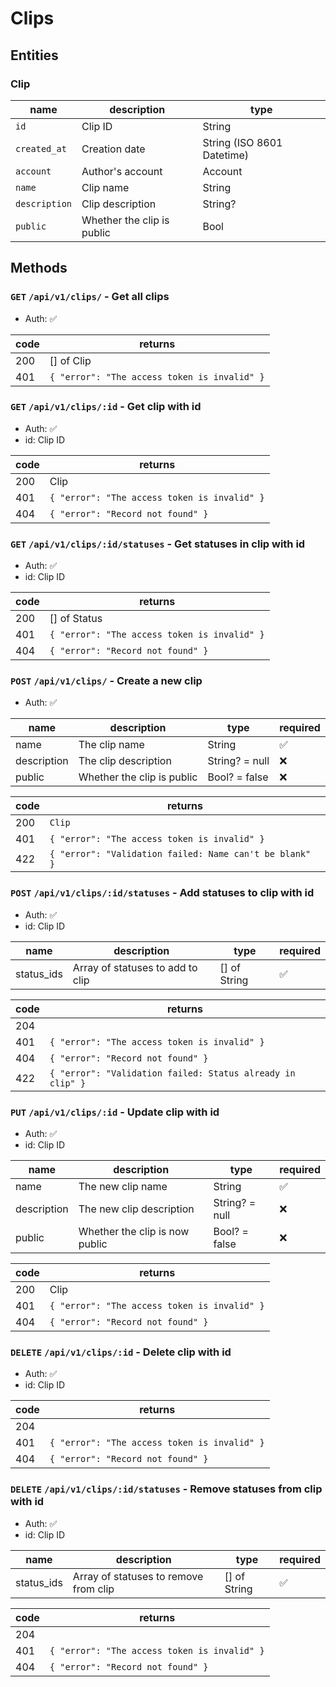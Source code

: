 # Clips

## Entities

### Clip

| name | description | type |
| --- | --- | --- |
| `id` | Clip ID | String |
| `created_at` | Creation date | String (ISO 8601 Datetime) |
| `account` | Author's account | Account |
| `name` | Clip name | String |
| `description` | Clip description | String? |
| `public` | Whether the clip is public | Bool |

## Methods

### `GET` `/api/v1/clips/` - Get all clips

- Auth: ✅

| code | returns |
| --- | --- |
| 200 | [] of Clip |
| 401 | `{ "error": "The access token is invalid" }` |

### `GET` `/api/v1/clips/:id` - Get clip with id

- Auth: ✅
- id: Clip ID

| code | returns |
| --- | --- |
| 200 | Clip |
| 401 | `{ "error": "The access token is invalid" }` |
| 404 | `{ "error": "Record not found" }` |

### `GET` `/api/v1/clips/:id/statuses` - Get statuses in clip with id

- Auth: ✅
- id: Clip ID

| code | returns |
| --- | --- |
| 200 | [] of Status |
| 401 | `{ "error": "The access token is invalid" }` |
| 404 | `{ "error": "Record not found" }` |

### `POST` `/api/v1/clips/` - Create a new clip

- Auth: ✅

| name | description | type | required |
| --- | --- | --- | --- |
| name | The clip name | String | ✅ |
| description | The clip description | String? = null | ❌ |
| public | Whether the clip is public | Bool? = false | ❌ |

| code | returns |
| --- | --- |
| 200 | `Clip` |
| 401 | `{ "error": "The access token is invalid" }` |
| 422 | `{ "error": "Validation failed: Name can't be blank" }` |

### `POST` `/api/v1/clips/:id/statuses` - Add statuses to clip with id

- Auth: ✅
- id: Clip ID

| name | description | type | required |
| --- | --- | --- | --- |
| status_ids | Array of statuses to add to clip | [] of String | ✅ |

| code | returns |
| --- | --- |
| 204 |  | <!-- should this be `200 | {}` ? -->
| 401 | `{ "error": "The access token is invalid" }` |
| 404 | `{ "error": "Record not found" }` |
| 422 | `{ "error": "Validation failed: Status already in clip" }` |

### `PUT` `/api/v1/clips/:id` - Update clip with id

- Auth: ✅
- id: Clip ID

| name | description | type | required |
| --- | --- | --- | --- |
| name | The new clip name | String | ✅ |
| description | The new clip description | String? = null | ❌ |
| public | Whether the clip is now public | Bool? = false | ❌ |

| code | returns |
| --- | --- |
| 200 | Clip |
| 401 | `{ "error": "The access token is invalid" }` |
| 404 | `{ "error": "Record not found" }` |

### `DELETE` `/api/v1/clips/:id` - Delete clip with id

- Auth: ✅
- id: Clip ID

| code | returns |
| --- | --- |
| 204 |  | <!-- should this be `200 | {}` ? -->
| 401 | `{ "error": "The access token is invalid" }` |
| 404 | `{ "error": "Record not found" }` |


### `DELETE` `/api/v1/clips/:id/statuses` - Remove statuses from clip with id

- Auth: ✅
- id: Clip ID

| name | description | type | required |
| --- | --- | --- | --- |
| status_ids | Array of statuses to remove from clip | [] of String | ✅ |

| code | returns |
| --- | --- |
| 204 |  | <!-- should this be `200 | {}` ? -->
| 401 | `{ "error": "The access token is invalid" }` |
| 404 | `{ "error": "Record not found" }` |
